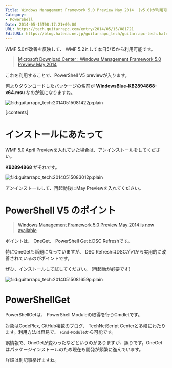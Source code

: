 ```yaml
---
Title: Windows Management Framework 5.0 Preview May 2014  (v5.0)が利用可能になりました
Category:
- PowerShell
Date: 2014-05-15T08:17:21+09:00
URL: https://tech.guitarrapc.com/entry/2014/05/15/081721
EditURL: https://blog.hatena.ne.jp/guitarrapc_tech/guitarrapc-tech.hatenablog.com/atom/entry/12921228815724180657
---
```


WMF 5.0が改善を反映して、 WMF 5.2として本日5/15から利用可能です。

> [Microsoft Download Center : Windows Management Framework 5.0 Preview May 2014](https://www.microsoft.com/en-us/download/details.aspx?id=42936)

これを利用することで、PowerShell V5 previewが入ります。

何よりダウンロードしたパッケージの名前が **WindowsBlue-KB2894868-x64.msu** なのが気になりますね。

<p><span itemscope itemtype="https://schema.org/Photograph"><img src="https://cdn-ak.f.st-hatena.com/images/fotolife/g/guitarrapc_tech/20140515/20140515081422.png" alt="f:id:guitarrapc_tech:20140515081422p:plain" title="f:id:guitarrapc_tech:20140515081422p:plain" class="hatena-fotolife" itemprop="image"></span></p>


[:contents]

# インストールにあたって

WMF 5.0 April Previewを入れていた場合は、アンインストールをしてください。

**KB2894868** がそれです。

<p><span itemscope itemtype="https://schema.org/Photograph"><img src="https://cdn-ak.f.st-hatena.com/images/fotolife/g/guitarrapc_tech/20140515/20140515083012.png" alt="f:id:guitarrapc_tech:20140515083012p:plain" title="f:id:guitarrapc_tech:20140515083012p:plain" class="hatena-fotolife" itemprop="image"></span></p>

アンインストールして、再起動後にMay Previewを入れてください。

# PowerShell V5 のポイント

> [Windows Management Framework 5.0 Preview May 2014 is now available](https://blogs.msdn.com/b/powershell/archive/2014/05/14/windows-management-framework-5-0-preview-may-2014-is-now-available.aspx)


ポイントは、 OneGet、 PowerShell GetとDSC Refreshです。

特にOneGetも話題になっていますが、 DSC RefreshはDSCがv1から実用的に改善されているのがポイントです。

ぜひ、インストールして試してください。 (再起動が必要です)

<p><span itemscope itemtype="https://schema.org/Photograph"><img src="https://cdn-ak.f.st-hatena.com/images/fotolife/g/guitarrapc_tech/20140515/20140515081659.png" alt="f:id:guitarrapc_tech:20140515081659p:plain" title="f:id:guitarrapc_tech:20140515081659p:plain" class="hatena-fotolife" itemprop="image"></span></p>

# PowerShellGet

PowerShellGetは、 PowerShell Moduleの取得を行うCmdletです。

対象はCodePlex, GitHub複数のブログ、 TechNetScript Centerと多岐にわたります。利用方法は容易で、 `Find-Module`から可能です。

誤情報で、OneGetが変わったなどというのがありますが、誤りです。OneGetはパッケージインストールのため現在も開発が頻繁に進んでいます。

詳細は別記事挙げますね。
